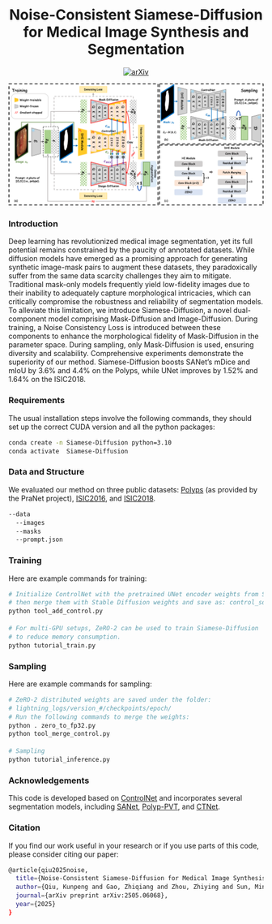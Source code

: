 <div align="center">
<h1>Noise-Consistent Siamese-Diffusion for Medical Image Synthesis and Segmentation</h1>

[![arXiv](https://img.shields.io/badge/arXiv-<2505.06068>-<COLOR>.svg)](https://arxiv.org/abs/2505.06068v1)

</div>

<div align="center">
<img src="images/figure.png", width="1000">
</div>

### Introduction
Deep learning has revolutionized medical image segmentation, yet its full potential remains constrained by the paucity of annotated datasets. While diffusion models have emerged as a promising approach for generating synthetic image-mask pairs to augment these datasets, they paradoxically suffer from the same data scarcity challenges they aim to mitigate. Traditional mask-only models frequently yield low-fidelity images due to their inability to adequately capture morphological intricacies, which can critically compromise the robustness and reliability of segmentation models. To alleviate this limitation, we introduce Siamese-Diffusion, a novel dual-component model comprising Mask-Diffusion and Image-Diffusion. During training, a Noise Consistency Loss is introduced between these components to enhance the morphological fidelity of Mask-Diffusion in the parameter space. During sampling, only Mask-Diffusion is used, ensuring diversity and scalability. Comprehensive experiments demonstrate the superiority of our method. Siamese-Diffusion boosts SANet’s mDice and mIoU by 3.6\% and 4.4\% on the Polyps, while UNet improves by 1.52\% and 1.64\% on the ISIC2018.


### Requirements
The usual installation steps involve the following commands, they should set up the correct CUDA version and all the python packages:
```bash
conda create -n Siamese-Diffusion python=3.10
conda activate  Siamese-Diffusion
```

### Data and Structure
We evaluated our method on three public datasets: [Polyps](https://github.com/DengPingFan/PraNet) (as provided by the PraNet project), [ISIC2016](https://challenge.isic-archive.com/landing/2016/), and [ISIC2018](https://challenge.isic-archive.com/landing/2018/).
```bash
--data
  --images
  --masks
  --prompt.json
```

### Training
Here are example commands for training:
```bash
# Initialize ControlNet with the pretrained UNet encoder weights from Stable Diffusion,  
# then merge them with Stable Diffusion weights and save as: control_sd15.ckpt  
python tool_add_control.py

# For multi-GPU setups, ZeRO-2 can be used to train Siamese-Diffusion  
# to reduce memory consumption.  
python tutorial_train.py
```

### Sampling
Here are example commands for sampling:
```bash
# ZeRO-2 distributed weights are saved under the folder:  
# lightning_logs/version_#/checkpoints/epoch/  
# Run the following commands to merge the weights:  
python . zero_to_fp32.py  
python tool_merge_control.py

# Sampling  
python tutorial_inference.py
```

### Acknowledgements
This code is developed based on [ControlNet](https://github.com/lllyasviel/ControlNet) and incorporates several segmentation models, including [SANet](https://github.com/weijun-arc/SANet), [Polyp-PVT](https://github.com/DengPingFan/Polyp-PVT), and [CTNet](https://github.com/Fhujinwu/CTNet).

### Citation
If you find our work useful in your research or if you use parts of this code, please consider citing our paper:
```bash
@article{qiu2025noise,
  title={Noise-Consistent Siamese-Diffusion for Medical Image Synthesis and Segmentation},
  author={Qiu, Kunpeng and Gao, Zhiqiang and Zhou, Zhiying and Sun, Mingjie and Guo, Yongxin},
  journal={arXiv preprint arXiv:2505.06068},
  year={2025}
}
```


